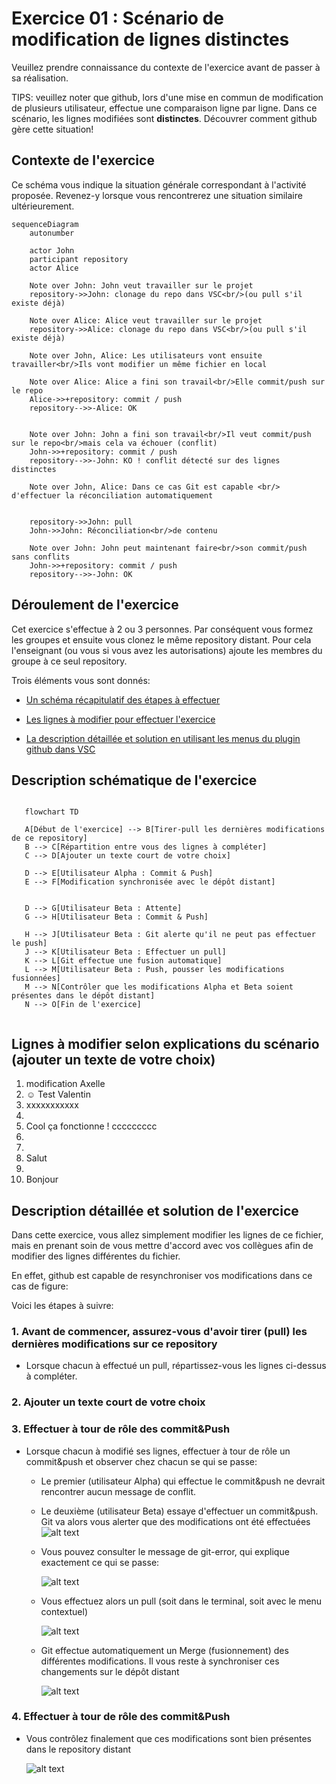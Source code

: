 # Exercice 01 : Scénario de modification de lignes distinctes

Veuillez prendre connaissance du contexte de l'exercice avant de passer à sa réalisation.

TIPS: veuillez noter que github, lors d'une mise en commun de modification de plusieurs utilisateur, effectue une comparaison ligne par ligne. Dans ce scénario, les lignes modifiées sont **distinctes**. Découvrer comment github gère cette situation!

## Contexte de l'exercice

Ce schéma vous indique la situation générale correspondant à l'activité proposée.
Revenez-y lorsque vous rencontrerez une situation similaire ultérieurement.

```mermaid
sequenceDiagram
    autonumber

    actor John
    participant repository
    actor Alice

    Note over John: John veut travailler sur le projet
    repository->>John: clonage du repo dans VSC<br/>(ou pull s'il existe déjà)

    Note over Alice: Alice veut travailler sur le projet
    repository->>Alice: clonage du repo dans VSC<br/>(ou pull s'il existe déjà)

    Note over John, Alice: Les utilisateurs vont ensuite travailler<br/>Ils vont modifier un même fichier en local

    Note over Alice: Alice a fini son travail<br/>Elle commit/push sur le repo
    Alice->>+repository: commit / push
    repository-->>-Alice: OK
    

    Note over John: John a fini son travail<br/>Il veut commit/push sur le repo<br/>mais cela va échouer (conflit)
    John->>+repository: commit / push
    repository-->>-John: KO ! conflit détecté sur des lignes distinctes

    Note over John, Alice: Dans ce cas Git est capable <br/> d'effectuer la réconciliation automatiquement


    repository->>John: pull
    John->>John: Réconciliation<br/>de contenu

    Note over John: John peut maintenant faire<br/>son commit/push sans conflits
    John->>+repository: commit / push
    repository-->>-John: OK
```

## Déroulement de l'exercice

Cet exercice s'effectue à 2 ou 3 personnes. Par conséquent vous formez les groupes et ensuite vous clonez le même repository distant.
Pour cela l'enseignant (ou vous si vous avez les autorisations) ajoute les membres du groupe à ce seul repository.

Trois éléments vous sont donnés:
  
- [Un schéma récapitulatif des étapes à effectuer](#description-schématique-de-lexercice)

- [Les lignes à modifier pour effectuer l'exercice](#lignes-à-modifier-selon-explications-du-scénario-ajouter-un-texte-de-votre-choix)

- [La description détaillée et solution en utilisant les menus du plugin github dans VSC](#description-détaillée-et-solution-de-lexercice)

## Description schématique de l'exercice

 ```mermaid

    flowchart TD

    A[Début de l'exercice] --> B[Tirer-pull les dernières modifications de ce repository]
    B --> C[Répartition entre vous des lignes à compléter]
    C --> D[Ajouter un texte court de votre choix]

    D --> E[Utilisateur Alpha : Commit & Push]
    E --> F[Modification synchronisée avec le dépôt distant]


    D --> G[Utilisateur Beta : Attente]
    G --> H[Utilisateur Beta : Commit & Push]

    H --> J[Utilisateur Beta : Git alerte qu'il ne peut pas effectuer le push]
    J --> K[Utilisateur Beta : Effectuer un pull]
    K --> L[Git effectue une fusion automatique]
    L --> M[Utilisateur Beta : Push, pousser les modifications fusionnées]
    M --> N[Contrôler que les modifications Alpha et Beta soient présentes dans le dépôt distant]
    N --> O[Fin de l'exercice]


```

## Lignes à modifier selon explications du scénario (ajouter un texte de votre choix)

1. modification Axelle 
2. ☺ Test Valentin
3. xxxxxxxxxxx
4.
5. Cool ça fonctionne ! ccccccccc
6.
7.
8. Salut
9.
10. Bonjour

## Description détaillée et solution de l'exercice

Dans cette exercice, vous allez simplement modifier les lignes de ce fichier, mais en prenant soin de vous mettre d'accord avec vos collègues afin de modifier des lignes différentes du fichier.

En effet, github est capable de resynchroniser vos modifications dans ce cas de figure:

Voici les étapes à suivre:

### 1. Avant de commencer, assurez-vous d'avoir tirer (pull) les dernières modifications sur ce repository

- Lorsque chacun à effectué un pull, répartissez-vous les lignes ci-dessus à compléter.

### 2. Ajouter un texte court de votre choix

### 3. Effectuer à tour de rôle des commit&Push

- Lorsque chacun à modifié ses lignes, effectuer à tour de rôle un commit&push et observer chez chacun se qui se passe:
  - Le premier (utilisateur Alpha) qui effectue le commit&push ne devrait rencontrer aucun message de conflit.
  - Le deuxième (utilisateur Beta) essaye d'effectuer un commit&push. Git va alors vous alerter que des modifications ont été effectuées
     ![alt text](/doc/image.png)

  - Vous pouvez consulter le message de git-error, qui explique exactement ce qui se passe:

     ![alt text](/doc/image-1.png)

  - Vous effectuez alors un pull (soit dans le terminal, soit avec le menu contextuel)
  
     ![alt text](/doc/image-2.png)

  - Git effectue automatiquement un Merge (fusionnement) des différentes modifications. Il vous reste à synchroniser ces changements sur le dépôt distant
  
    ![alt text](/doc/image-3.png)

### 4. Effectuer à tour de rôle des commit&Push

- Vous contrôlez finalement que ces modifications sont bien présentes dans le repository distant

    ![alt text](/doc/image-4.png)
